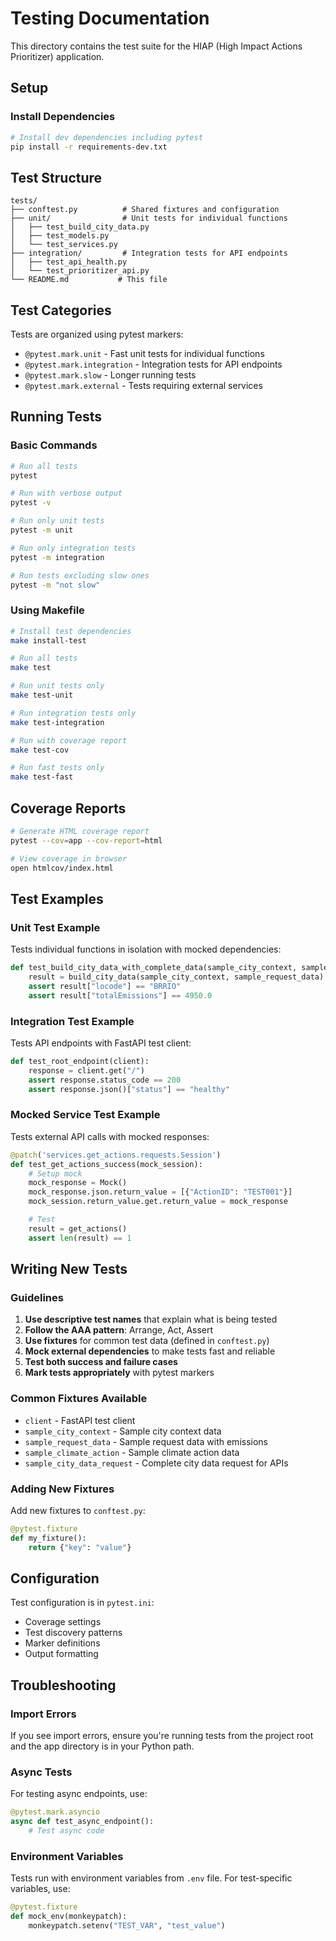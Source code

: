 # Testing Documentation

This directory contains the test suite for the HIAP (High Impact Actions Prioritizer) application.

## Setup

### Install Dependencies

```bash
# Install dev dependencies including pytest
pip install -r requirements-dev.txt
```

## Test Structure

```
tests/
├── conftest.py          # Shared fixtures and configuration
├── unit/                # Unit tests for individual functions
│   ├── test_build_city_data.py
│   ├── test_models.py
│   └── test_services.py
├── integration/         # Integration tests for API endpoints
│   ├── test_api_health.py
│   └── test_prioritizer_api.py
└── README.md           # This file
```

## Test Categories

Tests are organized using pytest markers:

- `@pytest.mark.unit` - Fast unit tests for individual functions
- `@pytest.mark.integration` - Integration tests for API endpoints
- `@pytest.mark.slow` - Longer running tests
- `@pytest.mark.external` - Tests requiring external services

## Running Tests

### Basic Commands

```bash
# Run all tests
pytest

# Run with verbose output
pytest -v

# Run only unit tests
pytest -m unit

# Run only integration tests
pytest -m integration

# Run tests excluding slow ones
pytest -m "not slow"
```

### Using Makefile

```bash
# Install test dependencies
make install-test

# Run all tests
make test

# Run unit tests only
make test-unit

# Run integration tests only
make test-integration

# Run with coverage report
make test-cov

# Run fast tests only
make test-fast
```

## Coverage Reports

```bash
# Generate HTML coverage report
pytest --cov=app --cov-report=html

# View coverage in browser
open htmlcov/index.html
```

## Test Examples

### Unit Test Example

Tests individual functions in isolation with mocked dependencies:

```python
def test_build_city_data_with_complete_data(sample_city_context, sample_request_data):
    result = build_city_data(sample_city_context, sample_request_data)
    assert result["locode"] == "BRRIO"
    assert result["totalEmissions"] == 4950.0
```

### Integration Test Example

Tests API endpoints with FastAPI test client:

```python
def test_root_endpoint(client):
    response = client.get("/")
    assert response.status_code == 200
    assert response.json()["status"] == "healthy"
```

### Mocked Service Test Example

Tests external API calls with mocked responses:

```python
@patch('services.get_actions.requests.Session')
def test_get_actions_success(mock_session):
    # Setup mock
    mock_response = Mock()
    mock_response.json.return_value = [{"ActionID": "TEST001"}]
    mock_session.return_value.get.return_value = mock_response

    # Test
    result = get_actions()
    assert len(result) == 1
```

## Writing New Tests

### Guidelines

1. **Use descriptive test names** that explain what is being tested
2. **Follow the AAA pattern**: Arrange, Act, Assert
3. **Use fixtures** for common test data (defined in `conftest.py`)
4. **Mock external dependencies** to make tests fast and reliable
5. **Test both success and failure cases**
6. **Mark tests appropriately** with pytest markers

### Common Fixtures Available

- `client` - FastAPI test client
- `sample_city_context` - Sample city context data
- `sample_request_data` - Sample request data with emissions
- `sample_climate_action` - Sample climate action data
- `sample_city_data_request` - Complete city data request for APIs

### Adding New Fixtures

Add new fixtures to `conftest.py`:

```python
@pytest.fixture
def my_fixture():
    return {"key": "value"}
```

## Configuration

Test configuration is in `pytest.ini`:

- Coverage settings
- Test discovery patterns
- Marker definitions
- Output formatting

## Troubleshooting

### Import Errors

If you see import errors, ensure you're running tests from the project root and the app directory is in your Python path.

### Async Tests

For testing async endpoints, use:

```python
@pytest.mark.asyncio
async def test_async_endpoint():
    # Test async code
```

### Environment Variables

Tests run with environment variables from `.env` file. For test-specific variables, use:

```python
@pytest.fixture
def mock_env(monkeypatch):
    monkeypatch.setenv("TEST_VAR", "test_value")
```

